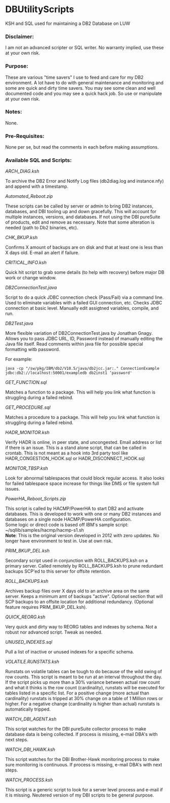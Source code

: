 # DBUtilityScripts
KSH and SQL used for maintaining a DB2 Database on LUW

### Disclaimer:
I am not an advanced scripter or SQL writer. No warranty implied, use these at your own risk.

### Purpose:
These are various "time savers" I use to feed and care for my DB2 environment. A lot have to do with general maintenance and monitoring and some are quick and dirty time savers. You may see some clean and well documented code and you may see a quick hack job. So use or manipulate at your own risk.

### Notes:
None.

### Pre-Requisites:
None per se, but read the comments in each before making assumptions.

### Available SQL and Scripts:

*ARCH_DIAG.ksh*

To archive the DB2 Error and Notify Log files (db2diag.log and instance.nfy) and append with a timestamp.


*Automated_Reboot.zip*

These scripts can be called by server or admin to bring DB2 instances, databases, and DBI tooling up and down gracefully.
This will account for multiple instances, versions, and databases.	If not using the DBI pureSuite of products, edit and remove as necessary.
Note that some alteration is needed (path to Db2 binaries, etc).


*CHK_BKUP.ksh*

Confirms X amount of backups are on disk and that at least one is less than X days old. E-mail an alert if failure.	


*CRITICAL_INFO.ksh*	

Quick hit script to grab some details (to help with recovery) before major DB work or change window.


*DB2ConnectionTest.java*

Script to do a quick JDBC connection check (Pass/Fail) via a command line. Used to eliminate variables with a failed GUI connection, etc. Checks JDBC connection at basic level. Manually edit assigtned variables, compile, and run.


*DB2Test.java*

More flexible variation of DB2ConnectionTest.java by Jonathan Gnagy. Allows you to pass JDBC URL, ID, Password instead of manually editing the Java file itself. Read comments within java file for possible special formatting witb password.

For example:
```
java -cp "/sw/pkg/IBM/db2/V10.5/java/db2jcc.jar:." ConnectionExample jdbc:db2://localhost:50001/exampledb db2inst1 ‘password'
```

*GET_FUNCTION.sql*

Matches a function to a package. This will help you link what function is struggling during a failed rebind.


*GET_PROCEDURE.sql*

Matches a procedure to a package. This will help you link what function is struggling during a failed rebind.


*HADR_MONITOR.ksh*

Verify HADR is online, in peer state, and uncongested. Email address or list if there is an issue.
This is a stand alone script, that can be called in crontab.
This is not meant as a hook into 3rd party tool like HADR_CONGESTION_HOOK.sql or HADR_DISCONNECT_HOOK.sql


*MONITOR_TBSP.ksh*

Look for abnormal tablespaces that could block regular access.
It also looks for failed tablespace space increase for things like DMS or file system full issues.


*PowerHA_Reboot_Scripts.zip*	

This script is called by HACMP/PowerHA to start DB2 and activate databases.
This is developed to work with one or many DB2 instances and databases on a single node HACMP/PowerHA configuration.                                
Some logic or direct code is based off IBM's sample script: ~/sqllib/samples/hacmp/hacmp-s1.sh   
**Note**: This is the original version developed in 2012 with zero updates. No longer have environment to test in. Use at own risk.


*PRIM_BKUP_DEL.ksh*

Secondary script used in conjunction with ROLL_BACKUPS.ksh on a primary server.
Called remotely by ROLL_BACKUPS.ksh to prune redundant backups SCP'ed to this server for offsite retention.


*ROLL_BACKUPS.ksh*

Archives backup files over X days old to an archive area on the same server. Keeps a minimum amt of backups "active". 
Optional section that will SCP backups to an offsite location for additional redundancy. (Optional feature requires PRIM_BKUP_DEL.ksh).


*QUICK_REORG.ksh*	

Very quick and dirty way to REORG tables and indexes by schema. Not a robust nor advanced script. Tweak as needed.


*UNUSED_INDEXES.sql*

Pull a list of inactive or unused indexes for a specific schema.


*VOLATILE.RUNSTATS.ksh*	

Runstats on volatile tables can be tough to do because of the wild swing of row counts. This script is meant to be run at an interval throughout the day.
If the script picks up more than a 30% variance between actual row count and what it thinks is the row count (cardinality), runstats will be executed for
tables listed in a specific list. For a positive change (more actual than cardinality) runstats is tripped at 30% change on a table of 1 Million rows
or higher. For a negative change (cardinality is higher than actual) runstats is automatically tripped.


*WATCH_DBI_AGENT.ksh*

This script watches for the DBI pureSuite collector process to make database data is being collected. 
If process is missing, e-mail DBA's with next steps.


*WATCH_DBI_HAWK.ksh*

This script watches for the DBI Brother-Hawk monitoring process to make sure monitoring is continuous. 
If process is missing, e-mail DBA's with next steps.


*WATCH_PROCESS.ksh*

This script is a generic script to look for a server level process and e-mail if it is missing. Neutered version of my DBI scripts to be general purpose.
